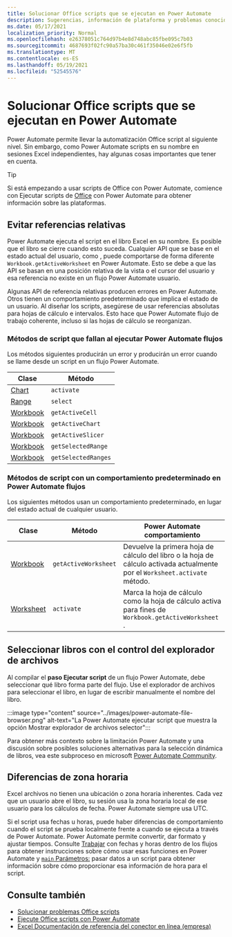 ```yaml
---
title: Solucionar Office scripts que se ejecutan en Power Automate
description: Sugerencias, información de plataforma y problemas conocidos con la integración entre Office scripts y Power Automate.
ms.date: 05/17/2021
localization_priority: Normal
ms.openlocfilehash: e26378051c764d97b4e8d748abc85fbe095c7b03
ms.sourcegitcommit: 4687693f02fc90a57ba30c461f35046e02e6f5fb
ms.translationtype: MT
ms.contentlocale: es-ES
ms.lasthandoff: 05/19/2021
ms.locfileid: "52545576"
---
```

# <a name="troubleshoot-office-scripts-running-in-power-automate"></a>Solucionar Office scripts que se ejecutan en Power Automate

Power Automate permite llevar la automatización Office script al siguiente nivel. Sin embargo, como Power Automate scripts en su nombre en sesiones Excel independientes, hay algunas cosas importantes que tener en cuenta.

> [!TIP]
> Si está empezando a usar scripts de Office con Power Automate, comience con Ejecutar scripts de [Office](../develop/power-automate-integration.md) con Power Automate para obtener información sobre las plataformas.

## <a name="avoid-relative-references"></a>Evitar referencias relativas

Power Automate ejecuta el script en el libro Excel en su nombre. Es posible que el libro se cierre cuando esto suceda. Cualquier API que se base en el estado actual del usuario, como , puede comportarse de forma diferente `Workbook.getActiveWorksheet` en Power Automate. Esto se debe a que las API se basan en una posición relativa de la vista o el cursor del usuario y esa referencia no existe en un flujo Power Automate usuario.

Algunas API de referencia relativas producen errores en Power Automate. Otros tienen un comportamiento predeterminado que implica el estado de un usuario. Al diseñar los scripts, asegúrese de usar referencias absolutas para hojas de cálculo e intervalos. Esto hace que Power Automate flujo de trabajo coherente, incluso si las hojas de cálculo se reorganizan.

### <a name="script-methods-that-fail-when-run-power-automate-flows"></a>Métodos de script que fallan al ejecutar Power Automate flujos

Los métodos siguientes producirán un error y producirán un error cuando se llame desde un script en un flujo Power Automate.

| Clase | Método |
|--|--|
| [Chart](/javascript/api/office-scripts/excelscript/excelscript.chart) | `activate` |
| [Range](/javascript/api/office-scripts/excelscript/excelscript.range) | `select` |
| [Workbook](/javascript/api/office-scripts/excelscript/excelscript.workbook) | `getActiveCell` |
| [Workbook](/javascript/api/office-scripts/excelscript/excelscript.workbook) | `getActiveChart` |
| [Workbook](/javascript/api/office-scripts/excelscript/excelscript.workbook) | `getActiveSlicer` |
| [Workbook](/javascript/api/office-scripts/excelscript/excelscript.workbook) | `getSelectedRange` |
| [Workbook](/javascript/api/office-scripts/excelscript/excelscript.workbook) | `getSelectedRanges` |

### <a name="script-methods-with-a-default-behavior-in-power-automate-flows"></a>Métodos de script con un comportamiento predeterminado en Power Automate flujos

Los siguientes métodos usan un comportamiento predeterminado, en lugar del estado actual de cualquier usuario.

| Clase | Método | Power Automate comportamiento |
|--|--|--|
| [Workbook](/javascript/api/office-scripts/excelscript/excelscript.workbook) | `getActiveWorksheet` | Devuelve la primera hoja de cálculo del libro o la hoja de cálculo activada actualmente por el `Worksheet.activate` método. |
| [Worksheet](/javascript/api/office-scripts/excelscript/excelscript.worksheet) | `activate` | Marca la hoja de cálculo como la hoja de cálculo activa para fines de `Workbook.getActiveWorksheet` . |

## <a name="select-workbooks-with-the-file-browser-control"></a>Seleccionar libros con el control del explorador de archivos

Al compilar el **paso Ejecutar script** de un flujo Power Automate, debe seleccionar qué libro forma parte del flujo. Use el explorador de archivos para seleccionar el libro, en lugar de escribir manualmente el nombre del libro.

:::image type="content" source="../images/power-automate-file-browser.png" alt-text="La Power Automate ejecutar script que muestra la opción Mostrar explorador de archivos selector":::

Para obtener más contexto sobre la limitación Power Automate y una discusión sobre posibles soluciones alternativas para la selección dinámica de libros, vea este subproceso en microsoft [Power Automate Community](https://powerusers.microsoft.com/t5/Power-Automate-Ideas/Allow-for-dynamic-quot-file-quot-value-for-excel-quot-get-a-row/idi-p/103091#).

## <a name="time-zone-differences"></a>Diferencias de zona horaria

Excel archivos no tienen una ubicación o zona horaria inherentes. Cada vez que un usuario abre el libro, su sesión usa la zona horaria local de ese usuario para los cálculos de fecha. Power Automate siempre usa UTC.

Si el script usa fechas u horas, puede haber diferencias de comportamiento cuando el script se prueba localmente frente a cuando se ejecuta a través de Power Automate. Power Automate permite convertir, dar formato y ajustar tiempos. Consulte [Trabajar](https://flow.microsoft.com/blog/working-with-dates-and-times/) con fechas y horas dentro de los flujos para obtener instrucciones sobre cómo usar esas funciones en Power Automate y [ `main` Parámetros:](../develop/power-automate-integration.md#main-parameters-pass-data-to-a-script) pasar datos a un script para obtener información sobre cómo proporcionar esa información de hora para el script.

## <a name="see-also"></a>Consulte también

- [Solucionar problemas Office scripts](troubleshooting.md)
- [Ejecute Office scripts con Power Automate](../develop/power-automate-integration.md)
- [Excel Documentación de referencia del conector en línea (empresa)](/connectors/excelonlinebusiness/)
